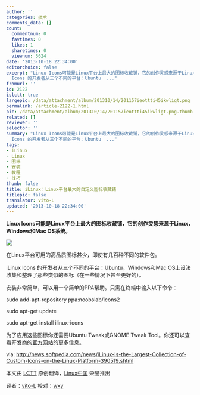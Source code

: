 ```yaml
---
author: ''
categories: 技术
comments_data: []
count:
  commentnum: 0
  favtimes: 0
  likes: 1
  sharetimes: 0
  viewnum: 5624
date: '2013-10-18 22:34:00'
editorchoice: false
excerpt: "Linux Icons可能是Linux平台上最大的图标收藏铺，它的创作灵感来源于Linux，Windows和Mac OS系统。\r\n\r\n在Linux平台可用的高品质图标甚少，即使有几百种不同的软件包。\r\niLinux
  Icons 的开发者从三个不同的平台：Ubuntu  ..."
fromurl: ''
id: 2122
islctt: true
largepic: /data/attachment/album/201310/14/201157ieottti45ikwligt.png
permalink: /article-2122-1.html
pic: /data/attachment/album/201310/14/201157ieottti45ikwligt.png.thumb.jpg
related: []
reviewer: ''
selector: ''
summary: "Linux Icons可能是Linux平台上最大的图标收藏铺，它的创作灵感来源于Linux，Windows和Mac OS系统。\r\n\r\n在Linux平台可用的高品质图标甚少，即使有几百种不同的软件包。\r\niLinux
  Icons 的开发者从三个不同的平台：Ubuntu  ..."
tags:
- iLinux
- Linux
- 图标
- 安装
- 教程
- 技巧
thumb: false
title: iLinux：Linux平台最大的自定义图标收藏铺
titlepic: false
translator: vito-L
updated: '2013-10-18 22:34:00'
---
```


**Linux Icons可能是Linux平台上最大的图标收藏铺，它的创作灵感来源于Linux，Windows和Mac OS系统。**


![](/data/attachment/album/201310/14/201157ieottti45ikwligt.png)


在Linux平台可用的高品质图标甚少，即使有几百种不同的软件包。


iLinux Icons 的开发者从三个不同的平台：Ubuntu，Windows和Mac OS上设法收集和整理了那些类似的图标（在一些情况下甚至更好的）。


安装非常简单，可以用一个简单的PPA帮助。只需在终端中输入以下命令：


sudo add-apt-repository ppa:noobslab/icons2


sudo apt-get update


sudo apt-get install ilinux-icons


为了应用这些图标你还需要Ubuntu Tweak或GNOME Tweak Tool。你还可以查看开发商的[官方网站](http://haniahmed.deviantart.com/art/iLinux-icons-v-8-5-354470161)的更多信息。


 


via: <http://news.softpedia.com/news/iLinux-Is-the-Largest-Collection-of-Custom-Icons-on-the-Linux-Platform-390519.shtml>


本文由 [LCTT](https://github.com/LCTT/TranslateProject) 原创翻译，[Linux中国](http://linux.cn/) 荣誉推出


译者：[vito-L](https://github.com/vito-L) 校对：[wxy](https://github.com/wxy)